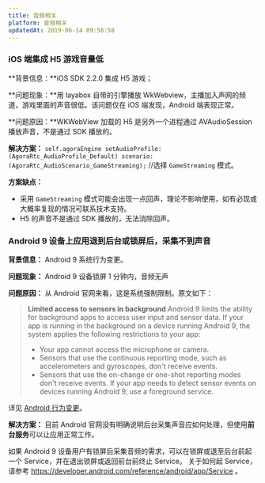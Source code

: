 ```yaml
---
title: 音频相关
platform: 音频相关
updatedAt: 2019-06-14 09:56:58
---
```

### iOS 端集成 H5 游戏音量低

**背景信息：**iOS SDK 2.2.0 集成 H5 游戏；

**问题现象：**用 layabox 自带的引擎播放 WkWebview，主播加入声网的频道，游戏里面的声音很低。该问题仅在 iOS 端发现，Android 端表现正常。

**问题原因：**WKWebView 加载的 H5 是另外一个进程通过 AVAudioSession 播放声音，不是通过 SDK 播放的。

**解决方案：**
`self.agoraEngine setAudioProfile:(AgoraRtc_AudioProfile_Default) scenario:(AgoraRtc_AudioScenario_GameStreaming);`  //选择 `GameStreaming` 模式。

**方案缺点：**

* 采用 `GameStreaming` 模式可能会出现一点回声，理论不影响使用，如有必现或大概率复现的情况可联系技术支持。
* H5 的声音不是通过 SDK 播放的，无法消除回声。

### Android 9 设备上应用退到后台或锁屏后，采集不到声音

**背景信息：** Android 9 系统行为变更。

**问题现象：** Android 9 设备锁屏 1 分钟内，音频无声

**问题原因：** 从 Android 官网来看，这是系统强制限制。原文如下：

> **Limited access to sensors in background**
> Android 9 limits the ability for background apps to access user input and sensor data. If your app is running in the background on a device running Android 9, the system applies the following restrictions to your app:
> * Your app cannot access the microphone or camera.
> * Sensors that use the continuous reporting mode, such as accelerometers and gyroscopes, don't receive events.
> * Sensors that use the on-change or one-shot reporting modes don't receive events.
> If your app needs to detect sensor events on devices running Android 9, use a foreground service.


详见 [Android 行为变更](https://developer.android.com/about/versions/pie/android-9.0-changes-all)。


**解决方案：** 目前 Android 官网没有明确说明后台采集声音应如何处理，但使用**前台服务**可以让应用正常工作。

如果 Android 9 设备用户有锁屏后采集音频的需求，可以在锁屏或退至后台前起一个 Service，并在退出锁屏或返回前台前终止 Service。
关于如何起 Service，请参考 https://developer.android.com/reference/android/app/Service 。